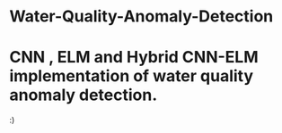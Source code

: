 # Water-Quality-Anomaly-Detection

# CNN , ELM and Hybrid CNN-ELM implementation of water quality anomaly detection.
  
 
:)
